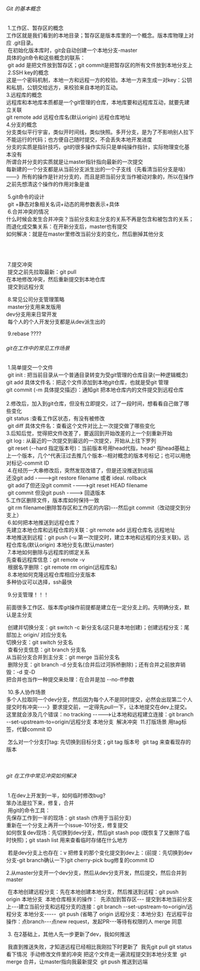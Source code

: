 ###### Git 的基本概念

​		1.工作区、暂存区的概念</br>
​				工作区就是我们看到的本地目录；暂存区是版本库里的一个概念。版本库物理上对应 .git目录。</br>
​				在初始化版本库时，git会自动创建一个本地分支-master</br>
​				具体的git命令和这些概念的联系：</br>
​						git add 是把文件放到暂存区；git commit是把暂存区的所有文件放到本地分支上</br>
​		2.SSH key的概念</br>
​				这是一个密码机制，本地一方和远程一方的校验。本地一方来生成一对key：公钥和私钥，公钥交给远方，来校验来自本地的互动。</br>
​		3.远程库的概念</br>
​			远程库和本地库本质都是一个git管理的仓库，本地库要和远程库互动，就要先建立关联</br>
​			git remote add 远程仓库名(默认origin) 远程仓库地址</br>
​		4.分支的概念</br>
​			分支类似平行宇宙，类似开时间线，类似快照。多开分支，是为了不影响别人拉下不能运行的代码；也方便自己随时提交，不会丢失本地开发进度</br>
​			分支的实质是指针技巧，git的很多操作实际只是单纯操作指针，实际物理变化基本没有</br>
​			所谓合并分支的实质就是让master指针指向最新的一次提交</br>
​			每新建的一个分支都是从当前分支派生出的一个子支线（先看清当前分支是啥）——》所有的操作是针对分支的，而且是把当前分支当作被动对象的，所以在操作之前先想清这个操作的作用对象是谁</br>

​		5.git命令的设计</br>
​			git +静态对象相关名词+动态的用参数表示+具体</br>
​		6.合并冲突的情况</br>
​			什么时候会发生合并冲突？当前分支和主分支的关系不再是包含和被包含的关系；而退化成交集关系：在开新分支后，master也有提交</br>
​			如何解决：就是在master里修改当前分支的变化，然后删掉其他分支</br>

​	
​					

​		7.提交冲突</br>
​				提交之前先拉取最新：git pull</br>
​				在本地修改冲突，然后重新提交到本地仓库</br>
​				提交到远程分支</br>

​		8.常见公司分支管理策略</br>
​			master分支用来发版用</br>
​			dev分支用来日常开发</br>
​			每个人的个人开发分支都是从dev派生出的</br>

​	    9.rebase ????






###### git在工作中的常见工作场景

​		1.简单提交一个文件</br>
​				git init : 把当前目录从一个普通目录转变为受git管理的仓库目录(一种逻辑概念)</br>
​				git add  具体文件名：把这个文件添加到本地git仓库，也就是受git 管理</br>
​				git commit (-m 具体提交描述)：通知git 把本地仓库内的文件提交到远程仓库</br>
​				
​		2.修改后，加入到git仓库，但没有立即提交，过了一段时间，想看看自己做了哪些变化</br>
​				git status :查看工作区状态，有没有被修改</br>
​				git  diff  具体文件名：查看这个文件对比上一次提交做了哪些变化</br>
​		3.后知后觉，觉得把文件改差了，要返回到开始改差的上一个刻重新开始</br>
​				git log : 从最近的一次提交到最远的一次提交，开始从上往下罗列</br>
​				git  reset  (--hard  指定版本号)：当前版本号用head代指，head^ 指head基础上上一个版本，几个^代表汪过去推几个版本--相对概念的版本号标记；也可以用绝对标记-commit ID</br>
​		4.在经历一大串修改后，突然发现改错了，但是还没推送到远端</br>
​			还没git add ---->git restore filename  或者 ideal. rollback</br>
​			git add了但还没git commit ---->git reset HEAD  filename </br>
​			git commit 但没git push ----> 回退版本</br>
​		5.工作区删除文件，版本库如何保持一致</br>
​			git rm filename(删除暂存区和工作区的内容)---然后git commit（改动提交到分支上）</br>
​		6.如何把本地推送到远程仓库？</br>
​			先建立本地仓库和远程仓库的关联：git remote add 远程仓库名  远程地址</br>
​			本地推送到远程：git push (-u 第一次提交时，建立本地和远程的分支关联)。远程仓库名(默认origin)  本地分支名(默认master)</br>
​			7.本地如何删除与远程库的绑定关系</br>
​			先查看远程库信息：git remote -v</br>
​			根据名字删除：git remote rm  origin(远程库名) </br>
​			8.本地如何克隆远程仓库相应分支版本</br>
​			多种协议可以选择，ssh最快</br>

​			9.分支管理！！！

​					前面很多工作区、版本库git操作前提都是建立在一定分支上的。先明确分支，默认是主分支</br>

​					创建并切换分支：git switch -c 新分支名(这只是本地创建)；创建远程分支：尾部加上 origin/ 对应分支名</br>
​					切换分支：git switch   分支名</br>
​					查看分支信息：git branch 分支名</br>
​					从当前分支合并到主分支：git  merge 当前分支名</br>
​					删除分支：git branch  -d 分支名(合并后过河拆桥删除)；还有合并之前放弃销毁：-d 变-D</br>
​			        把合并也当作一种提交来处理：在合并是加 --no-ff参数</br>

​			10.多人协作场景</br>
​						多个人拉取同一个dev分支，然后因为每个人不是同时提交，必然会出现第二个人提交时有冲突----》要求提交前，一定得先pull一下，让本地提交在dev上提交。这里就会涉及几个错误：
​						no tracking ----->让本地和远程建立连接：git branch --set-upstream-to=origin/远程分支  本地分支
​						解决冲突
​			11.打版场景
​						用tag标签，代替commit ID

​						怎么对一个分支打tag: 先切换到目标分支；git tag 版本号 
​						git tag 来查看现存的版本						

​								

 



###### git 在工作中常见冲突如何解决

​		1.在dev上开发到一半，如何临时修改bug?</br>
​				笨办法是拉下来，修复，合并</br>
​				用git的命令工具：</br>
​						先保存工作到一半的现场：git stash (作用于当前分支)</br>
​						重新在一个分支上再开一个issue-101分支，修复提交</br>
​						如何恢复dev现场：先切换到dev分支，然后git stash pop (既恢复了又删除了临时快照)；git stash list 用来查看临时存储在什么地方</br>

​						若是dev分支上也存在：v
​								把修复的那个变化提交到dev上：(前提：先切换到dev分支-git branch确认一下)git cherry-pick bug修复的commit ID</br>

​        2.从master分支开一个dev分支，然后从dev分支开发，然后提交，然后合并到master	

​				在本地创建远程分支：先在本地创建本地分支，然后推送到远程：git push origin  本地分支
​				本地仓库相关的操作：
​						先添加到暂存区---
​						提交到本地当前分支上---建立当前分支和远程分支的连接：git branch --set-upstream-to=origin/远程分支  本地分支-----
​						git push (省略了  origin  远程分支：本地分支)
​						在远程平台操作：点branch---点new request，发起PR---等待有权限的人 merge 同意

​		3. 在2基础上，其他人先一步更新了dev，我如何推送

​				我直到推送失败，才知道远程已经相比我刚拉下时更新了
​				我先git pull 
​				git status  看下情况
​				手动修改文件里的冲突
​				把这个文件走一遍流程提交到本地分支里
​				git merge 合并，让master指向我最新提交
​				git push  推送到远端





